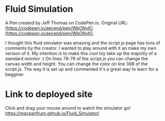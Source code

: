 # Fluid Simulation

A Pen created by Jeff Thomas on CodePen.io. Original URL: [https://codepen.io/aecend/pen/WbONyK](https://codepen.io/aecend/pen/WbONyK).

I thought this fluid simulator was amazing and the script.js page has tons of comments by the creator.  I wanted to play around with it an make my own version of it. My intention is to make this cool toy take up the majority of a standard monitor :)  On lines 78-79 of the script.js you can change the canvas width and height. You can change the color on line 398 of the script.js.  The way it is set up and commented it's a great way to learn for a begginer.


# Link to deployed site
Click and drag your mouse around to watch the simulator go!
https://macparthum.github.io/Fluid_Simulator/
